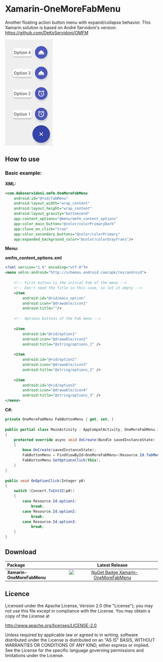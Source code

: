 # Xamarin-OneMoreFabMenu

Another floating action button menu with expand/collapse behavior. This Xamarin solution is based on André Servidoni's version: https://github.com/DeKoServidoni/OMFM

![Example gif](https://raw.githubusercontent.com/DeKoServidoni/OMFM/master/images/example_v1.0.3.gif) 

## How to use

### **Basic example:**

**XML:**

```xml
<com.dekoservidoni.omfm.OneMoreFabMenu
	android:id="@+id/fabMenu"
	android:layout_width="wrap_content"
	android:layout_height="wrap_content"
	android:layout_gravity="bottom|end"
	app:content_options="@menu/omfm_content_options"
	app:color_main_button="@color/colorPrimaryDark"
	app:close_on_click="true"
	app:color_secondary_buttons="@color/colorPrimary"
	app:expanded_background_color="@color/colorGrayTrans"/>
```

**Menu:**

**omfm_content_options.xml**

```xml
<?xml version="1.0" encoding="utf-8"?>
<menu xmlns:android="http://schemas.android.com/apk/res/android">

	<!-- First button is the initial Fab of the menu -->
	<!-- Don't need the title in this case, so let it empty -->
	<item
		android:id="@+id/main_option"
		android:icon="@drawable/icon1"
		android:title=""/>

	<!-- Options buttons of the Fab menu -->

	<item
		android:id="@+id/option1"
		android:icon="@drawable/icon2"
		android:title="@string/options_1" />

	<item
		android:id="@+id/option2"
		android:icon="@drawable/icon3"
		android:title="@string/options_2" />

	<item
		android:id="@+id/option3"
		android:icon="@drawable/icon4"
		android:title="@string/options_3" />
</menu>
```

**C#:**

```csharp
private OneMoreFabMenu FabButtonMenu { get; set; }

public partial class MainActivity : AppCompatActivity, OneMoreFabMenu.IOptionsClick
{
	protected override async void OnCreate(Bundle savedInstanceState)
	{
		base.OnCreate(savedInstanceState);
		FabButtonMenu = FindViewById<OneMoreFabMenu>(Resource.Id.fabMenu);
		FabButtonMenu.SetOptionsClick(this);
	}
}

public void OnOptionClick(Integer p0)
{
	switch (Convert.ToInt32(p0))
	{
		case Resource.Id.option1:
			break;
		case Resource.Id.option2:
			break;
		case Resource.Id.option3:
			break;
	}
}
```

## Download

|  Package  |Latest Release|
|:----------|:------------:|
|**Xamarin-OneMoreFabMenu**|[![NuGet Badge Xamarin-OneMoreFabMenu](https://buildstats.info/nuget/Xamarin-OneMoreFabMenu)](https://www.nuget.org/packages/Xamarin-OneMoreFabMenu/)|

## Licence

Licensed under the Apache License, Version 2.0 (the "License"); you may not use this file except in compliance with the License. You may obtain a copy of the License at

http://www.apache.org/licenses/LICENSE-2.0

Unless required by applicable law or agreed to in writing, software distributed under the License is distributed on an "AS IS" BASIS, WITHOUT WARRANTIES OR CONDITIONS OF ANY KIND, either express or implied. See the License for the specific language governing permissions and limitations under the License.
